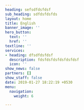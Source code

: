 ```yaml
---
heading: sefsdfdsfdsf
sub_heading: sdfdsfdsfds
layout: home
title: English
banner_image: ''
hero_button:
  text: ''
  href: ''
textline: ''
services:
- heading: dfsdfdsfdsf
  description: fdsfdsfdsfdsfdsfdsf
  icon: ''
show_news: false
partners: []
show_staff: false
date: 2019-01-27 18:22:19 +0530
menu:
  navigation:
    weight: 6

---
```

